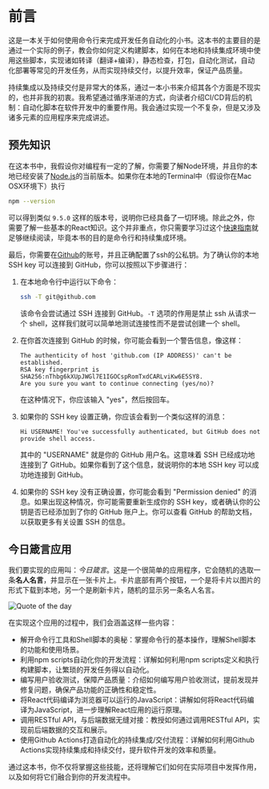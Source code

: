 # 前言

这是一本关于如何使用命令行来完成开发任务自动化的小书。这本书的主要目的是通过一个实际的例子，教会你如何定义构建脚本，如何在本地和持续集成环境中使用这些脚本，实现诸如转译（翻译+编译），静态检查，打包，自动化测试，自动化部署等常见的开发任务，从而实现持续交付，以提升效率，保证产品质量。

持续集成以及持续交付是非常大的体系，通过一本小书来介绍其各个方面是不现实的，也并非我的初衷。我希望通过循序渐进的方式，向读者介绍CI/CD背后的机制：自动化脚本在软件开发中的重要作用。我会通过实现一个不复杂，但是又涉及诸多元素的应用程序来完成讲述。

## 预先知识

在这本书中，我假设你对编程有一定的了解，你需要了解Node环境，并且你的本地已经安装了[Node.js](https://nodejs.org/en)的当前版本。如果你在本地的Terminal中（假设你在Mac OSX环境下）执行

```bash
npm --version
```

可以得到类似 `9.5.0` 这样的版本号，说明你已经具备了一切环境。除此之外，你需要了解一些基本的React知识。这个并非重点，你只需要学习过这个[快速指南](https://react.dev/learn)就足够继续阅读，毕竟本书的目的是命令行和持续集成环境。

最后，你需要在[Github](https://github.com/)的账号，并且正确配置了ssh的公私钥。为了确认你的本地 SSH key 可以连接到 GitHub，你可以按照以下步骤进行：

1. 在本地命令行中运行以下命令：
    
    ```bash
    ssh -T git@github.com
    ```
    
    该命令会尝试通过 SSH 连接到 GitHub。`-T` 选项的作用是禁止 ssh 从请求一个 shell，这样我们就可以简单地测试连接性而不是尝试创建一个 shell。
    
2. 在你首次连接到 GitHub 的时候，你可能会看到一个警告信息，像这样：
    
    ```
    The authenticity of host 'github.com (IP ADDRESS)' can't be established.
    RSA key fingerprint is SHA256:nThbg6kXUpJWGl7E1IGOCspRomTxdCARLviKw6E5SY8.
    Are you sure you want to continue connecting (yes/no)?
    ```
    
    在这种情况下，你应该输入 "yes"，然后按回车。
    
3. 如果你的 SSH key 设置正确，你应该会看到一个类似这样的消息：
    
    ```
    Hi USERNAME! You've successfully authenticated, but GitHub does not provide shell access.
    ```
    
    其中的 "USERNAME" 就是你的 GitHub 用户名。这意味着 SSH 已经成功地连接到了 GitHub。如果你看到了这个信息，就说明你的本地 SSH key 可以成功地连接到 GitHub。
    
4. 如果你的 SSH key 没有正确设置，你可能会看到 "Permission denied" 的消息。如果出现这种情况，你可能需要重新生成你的 SSH key，或者确认你的公钥是否已经添加到了你的 GitHub 账户上。你可以查看 GitHub 的帮助文档，以获取更多有关设置 SSH 的信息。

## 今日箴言应用

我们要实现的应用叫：*今日箴言*。这是一个很简单的应用程序，它会随机的选取一条**名人名言**，并显示在一张卡片上。卡片底部有两个按钮，一个是将卡片以图片的形式下载到本地，另一个是刷新卡片，随机的显示另一条名人名言。

![Quote of the day](ch1/quote-of-the-day.png)

在实现这个应用的过程中，我们会涵盖这样一些内容：

- 解开命令行工具和Shell脚本的奥秘：掌握命令行的基本操作，理解Shell脚本的功能和使用场景。
- 利用npm scripts自动化你的开发流程：详解如何利用npm scripts定义和执行构建脚本，让繁琐的开发任务得以自动化。
- 编写用户验收测试，保障产品质量：介绍如何编写用户验收测试，提前发现并修复问题，确保产品功能的正确性和稳定性。
- 将React代码编译为浏览器可以运行的JavaScript：讲解如何将React代码编译为JavaScript，进一步理解React应用的运行原理。
- 调用RESTful API，与后端数据无缝对接：教授如何通过调用RESTful API，实现前后端数据的交互和展示。
- 使用Github Actions打造自动化的持续集成/交付流程：详解如何利用Github Actions实现持续集成和持续交付，提升软件开发的效率和质量。

通过这本书，你不仅将掌握这些技能，还将理解它们如何在实际项目中发挥作用，以及如何将它们融合到你的开发流程中。